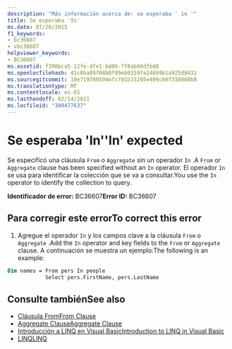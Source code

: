 ```yaml
---
description: "Más información acerca de: se esperaba ' in '"
title: Se esperaba 'In'
ms.date: 07/20/2015
f1_keywords:
- bc36607
- vbc36607
helpviewer_keywords:
- BC36607
ms.assetid: f390bca5-12fe-4fe1-bd86-7f8ab66dfbd8
ms.openlocfilehash: 41c8ba89f08b0f09eb9359fa246b9b1a925d8431
ms.sourcegitcommit: 10e719780594efc781b15295e499c66f316068b8
ms.translationtype: MT
ms.contentlocale: es-ES
ms.lasthandoff: 02/14/2021
ms.locfileid: "100477637"
---
```

# <a name="in-expected"></a><span data-ttu-id="78dee-103">Se esperaba 'In'</span><span class="sxs-lookup"><span data-stu-id="78dee-103">'In' expected</span></span>

<span data-ttu-id="78dee-104">Se especificó una cláusula `From` o `Aggregate` sin un operador `In` .</span><span class="sxs-lookup"><span data-stu-id="78dee-104">A `From` or `Aggregate` clause has been specified without an `In` operator.</span></span> <span data-ttu-id="78dee-105">El operador `In` se usa para identificar la colección que se va a consultar.</span><span class="sxs-lookup"><span data-stu-id="78dee-105">You use the `In` operator to identify the collection to query.</span></span>  
  
 <span data-ttu-id="78dee-106">**Identificador de error:** BC36607</span><span class="sxs-lookup"><span data-stu-id="78dee-106">**Error ID:** BC36607</span></span>  
  
## <a name="to-correct-this-error"></a><span data-ttu-id="78dee-107">Para corregir este error</span><span class="sxs-lookup"><span data-stu-id="78dee-107">To correct this error</span></span>  

1. <span data-ttu-id="78dee-108">Agregue el operador `In` y los campos clave a la cláusula `From` o `Aggregate` .</span><span class="sxs-lookup"><span data-stu-id="78dee-108">Add the `In` operator and key fields to the `From` or `Aggregate` clause.</span></span> <span data-ttu-id="78dee-109">A continuación se muestra un ejemplo:</span><span class="sxs-lookup"><span data-stu-id="78dee-109">The following is an example:</span></span>  

```vb  
Dim names = From pers In people
            Select pers.FirstName, pers.LastName  
```  
  
## <a name="see-also"></a><span data-ttu-id="78dee-110">Consulte también</span><span class="sxs-lookup"><span data-stu-id="78dee-110">See also</span></span>

- [<span data-ttu-id="78dee-111">Cláusula From</span><span class="sxs-lookup"><span data-stu-id="78dee-111">From Clause</span></span>](../language-reference/queries/from-clause.md)
- [<span data-ttu-id="78dee-112">Aggregate Clause</span><span class="sxs-lookup"><span data-stu-id="78dee-112">Aggregate Clause</span></span>](../language-reference/queries/aggregate-clause.md)
- [<span data-ttu-id="78dee-113">Introducción a LINQ en Visual Basic</span><span class="sxs-lookup"><span data-stu-id="78dee-113">Introduction to LINQ in Visual Basic</span></span>](../programming-guide/language-features/linq/introduction-to-linq.md)
- [<span data-ttu-id="78dee-114">LINQ</span><span class="sxs-lookup"><span data-stu-id="78dee-114">LINQ</span></span>](../programming-guide/language-features/linq/index.md)
